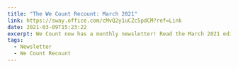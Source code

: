 ```yaml
---
title: "The We Count Recount: March 2021"
link: https://sway.office.com/cMvQ2y1uCZc5pdCM?ref=Link
date: 2021-03-09T15:23:22
excerpt: We Count now has a monthly newsletter! Read the March 2021 edition.
tags:
  - Newsletter
  - We Count Recount
---
```

